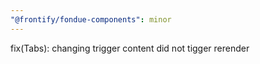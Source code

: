 ```yaml
---
"@frontify/fondue-components": minor
---
```


fix(Tabs): changing trigger content did not tigger rerender
